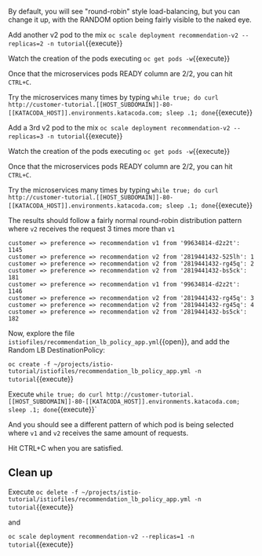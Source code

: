 By default, you will see "round-robin" style load-balancing, but you can change it up, with the RANDOM option being fairly visible to the naked eye.

Add another v2 pod to the mix `oc scale deployment recommendation-v2 --replicas=2 -n tutorial`{{execute}}

Watch the creation of the pods executing `oc get pods -w`{{execute}}

Once that the microservices pods READY column are 2/2, you can hit `CTRL+C`. 

Try the microservices many times by typing `while true; do curl http://customer-tutorial.[[HOST_SUBDOMAIN]]-80-[[KATACODA_HOST]].environments.katacoda.com; sleep .1; done`{{execute}}

Add a 3rd v2 pod to the mix `oc scale deployment recommendation-v2 --replicas=3 -n tutorial`{{execute}}

Watch the creation of the pods executing `oc get pods -w`{{execute}}

Once that the microservices pods READY column are 2/2, you can hit `CTRL+C`. 

Try the microservices many times by typing `while true; do curl http://customer-tutorial.[[HOST_SUBDOMAIN]]-80-[[KATACODA_HOST]].environments.katacoda.com; sleep .1; done`{{execute}}

The results should follow a fairly normal round-robin distribution pattern where `v2` receives the request 3 times more than `v1`

```
customer => preference => recommendation v1 from '99634814-d2z2t': 1145
customer => preference => recommendation v2 from '2819441432-525lh': 1
customer => preference => recommendation v2 from '2819441432-rg45q': 2
customer => preference => recommendation v2 from '2819441432-bs5ck': 181
customer => preference => recommendation v1 from '99634814-d2z2t': 1146
customer => preference => recommendation v2 from '2819441432-rg45q': 3
customer => preference => recommendation v2 from '2819441432-rg45q': 4
customer => preference => recommendation v2 from '2819441432-bs5ck': 182
```

Now, explore the file `istiofiles/recommendation_lb_policy_app.yml`{{open}}, and add the Random LB DestinationPolicy:

`oc create -f ~/projects/istio-tutorial/istiofiles/recommendation_lb_policy_app.yml -n tutorial`{{execute}}

Execute `while true; do curl http://customer-tutorial.[[HOST_SUBDOMAIN]]-80-[[KATACODA_HOST]].environments.katacoda.com; sleep .1; done`{{execute}}`

And you should see a different pattern of which pod is being selected where `v1` and `v2` receives the same amount of requests.

Hit CTRL+C when you are satisfied.

## Clean up

Execute `oc delete -f ~/projects/istio-tutorial/istiofiles/recommendation_lb_policy_app.yml -n tutorial`{{execute}}

and 

`oc scale deployment recommendation-v2 --replicas=1 -n tutorial`{{execute}}